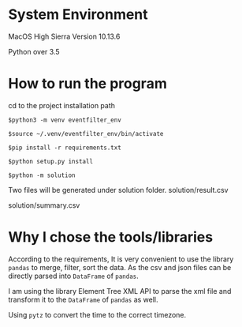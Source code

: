 # System Environment
MacOS High Sierra Version 10.13.6 

Python over 3.5

# How to run the program

cd to the project installation path

```
$python3 -m venv eventfilter_env

$source ~/.venv/eventfilter_env/bin/activate

$pip install -r requirements.txt

$python setup.py install

$python -m solution
```

Two files will be generated under solution folder.
solution/result.csv

solution/summary.csv

# Why I chose the tools/libraries
According to the requirements,
It is very convenient to use the library `pandas` to merge, filter, sort the data.
As the csv and json files can be directly parsed into `DataFrame` of `pandas`.

I am using the library Element Tree XML API to parse the xml file and transform it
to the `DataFrame` of `pandas` as well.

Using `pytz` to convert the time to the correct timezone. 
